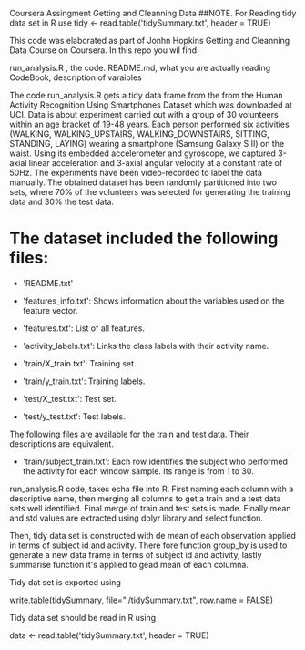  Coursera Assingment Getting and Cleanning Data
 ##NOTE. For Reading tidy data set in R use tidy <- read.table('tidySummary.txt', header = TRUE) 
 

This code was elaborated as part of Jonhn Hopkins Getting and Cleanning Data Course  on Coursera. 
In this repo you wil find:

run_analysis.R , the code.
README.md, what you are actually reading
CodeBook, description of varaibles




The code run_analysis.R gets a tidy data frame from the from the Human Activity Recognition Using Smartphones Dataset
which was downloaded at UCI. Data is about  experiment carried out with a group of 30 volunteers within an age bracket of 19-48 years. Each person performed six activities (WALKING, WALKING_UPSTAIRS, WALKING_DOWNSTAIRS, SITTING, STANDING, LAYING) wearing a smartphone (Samsung Galaxy S II) on the waist. Using its embedded accelerometer and gyroscope, we captured 3-axial linear acceleration and 3-axial angular velocity at a constant rate of 50Hz. The experiments have been video-recorded to label the data manually. The obtained dataset has been randomly partitioned into two sets, where 70% of the volunteers was selected for generating the training data and 30% the test data. 

The dataset included the following files:
=========================================

- 'README.txt'

- 'features_info.txt': Shows information about the variables used on the feature vector.

- 'features.txt': List of all features.

- 'activity_labels.txt': Links the class labels with their activity name.

- 'train/X_train.txt': Training set.

- 'train/y_train.txt': Training labels.

- 'test/X_test.txt': Test set.

- 'test/y_test.txt': Test labels.

The following files are available for the train and test data. Their descriptions are equivalent. 

- 'train/subject_train.txt': Each row identifies the subject who performed the activity for each window sample. Its range is from 1 to 30. 


run_analysis.R code, takes echa file into R.  First naming each column with a descriptive name, then merging all columns to get a train and a test data sets well identified.  Final merge  of train and test sets is made. Finally mean and std values are extracted using dplyr library and select function.

Then, tidy data set is constructed with de mean of each observation applied in terms of subject id and activity. There fore function group_by is used to generate a new data frame in terms of subject id and activity, lastly summarise function it's applied to gead mean of each columna.

Tidy dat set is exported using 

write.table(tidySummary, file="./tidySummary.txt", row.name = FALSE)

Tidy data set should be read in R  using 

data <- read.table('tidySummary.txt', header = TRUE)



